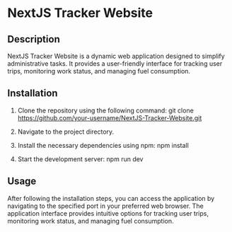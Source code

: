 # NextJS Tracker Website

## Description

NextJS Tracker Website is a dynamic web application designed to simplify administrative tasks. It provides a user-friendly interface for tracking user trips, monitoring work status, and managing fuel consumption.

## Installation

1. Clone the repository using the following command:
   git clone https://github.com/your-username/NextJS-Tracker-Website.git

2. Navigate to the project directory.

3. Install the necessary dependencies using npm:
   npm install

4. Start the development server:
   npm run dev

## Usage

After following the installation steps, you can access the application by navigating to the specified port in your preferred web browser. The application interface provides intuitive options for tracking user trips, monitoring work status, and managing fuel consumption.
